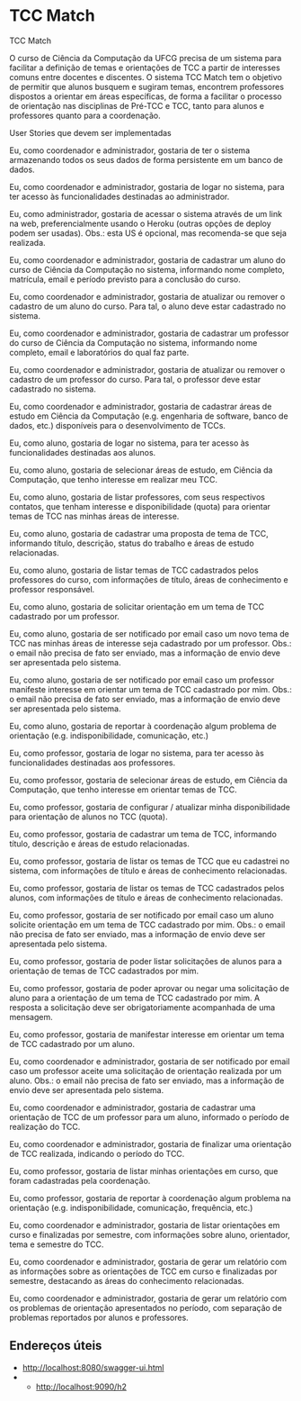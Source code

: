 # TCC Match
TCC Match

O curso de Ciência da Computação da UFCG precisa de um sistema para facilitar a definição de temas e orientações de TCC a partir de interesses comuns entre docentes e discentes. O sistema TCC Match tem o objetivo de permitir que alunos busquem e sugiram temas, encontrem professores dispostos a orientar em áreas específicas, de forma a facilitar o processo de orientação nas disciplinas de Pré-TCC e TCC, tanto para alunos e professores quanto para a coordenação.

User Stories que devem ser implementadas

Eu, como coordenador e administrador, gostaria de ter o sistema armazenando todos os seus dados de forma persistente em um banco de dados.

Eu, como coordenador e administrador, gostaria de logar no sistema, para ter acesso às funcionalidades destinadas ao administrador.

Eu, como administrador, gostaria de acessar o sistema através de um link na web, preferencialmente usando o Heroku (outras opções de deploy podem ser usadas). Obs.: esta US é opcional, mas recomenda-se que seja realizada.

Eu, como coordenador e administrador, gostaria de cadastrar um aluno do curso de Ciência da Computação no sistema, informando nome completo, matrícula, email e período previsto para a conclusão do curso.

Eu, como coordenador e administrador, gostaria de atualizar ou remover o cadastro de um aluno do curso. Para tal, o aluno deve estar cadastrado no sistema.

Eu, como coordenador e administrador, gostaria de cadastrar um professor do curso de Ciência da Computação no sistema, informando nome completo, email e laboratórios do qual faz parte.

Eu, como coordenador e administrador, gostaria de atualizar ou remover o cadastro de um professor do curso. Para tal, o professor deve estar cadastrado no sistema.

Eu, como coordenador e administrador, gostaria de cadastrar áreas de estudo em Ciência da Computação (e.g. engenharia de software, banco de dados, etc.) disponíveis para o desenvolvimento de TCCs.

Eu, como aluno, gostaria de logar no sistema, para ter acesso às funcionalidades destinadas aos alunos.

Eu, como aluno, gostaria de selecionar áreas de estudo, em Ciência da Computação, que tenho interesse em realizar meu TCC.

Eu, como aluno, gostaria de listar professores, com seus respectivos contatos, que tenham interesse e disponibilidade (quota) para orientar temas de TCC nas minhas áreas de interesse.

Eu, como aluno, gostaria de cadastrar uma proposta de tema de TCC, informando título, descrição, status do trabalho e áreas de estudo relacionadas.

Eu, como aluno, gostaria de listar temas de TCC cadastrados pelos professores do curso, com informações de título, áreas de conhecimento e professor responsável.

Eu, como aluno, gostaria de solicitar orientação em um tema de TCC cadastrado por um professor.

Eu, como aluno, gostaria de ser notificado por email caso um novo tema de TCC nas minhas áreas de interesse seja cadastrado por um professor. Obs.: o email não precisa de fato ser enviado, mas a informação de envio deve ser apresentada pelo sistema.

Eu, como aluno, gostaria de ser notificado por email caso um professor manifeste interesse em orientar um tema de TCC cadastrado por mim. Obs.: o email não precisa de fato ser enviado, mas a informação de envio deve ser apresentada pelo sistema.

Eu, como aluno, gostaria de reportar à coordenação algum problema de orientação (e.g. indisponibilidade, comunicação, etc.)

Eu, como professor, gostaria de logar no sistema, para ter acesso às funcionalidades destinadas aos professores.

Eu, como professor, gostaria de selecionar áreas de estudo, em Ciência da Computação, que tenho interesse em orientar temas de TCC.

Eu, como professor, gostaria de configurar / atualizar minha disponibilidade para orientação de alunos no TCC (quota).

Eu, como professor, gostaria de cadastrar um tema de TCC, informando título, descrição e áreas de estudo relacionadas.

Eu, como professor, gostaria de listar os temas de TCC que eu cadastrei no sistema, com informações de título e áreas de conhecimento relacionadas.

Eu, como professor, gostaria de listar os temas de TCC cadastrados pelos alunos, com informações de título e áreas de conhecimento relacionadas.

Eu, como professor, gostaria de ser notificado por email caso um aluno solicite orientação em um tema de TCC cadastrado por mim. Obs.: o email não precisa de fato ser enviado, mas a informação de envio deve ser apresentada pelo sistema.

Eu, como professor, gostaria de poder listar solicitações de alunos para a orientação de temas de TCC cadastrados por mim.

Eu, como professor, gostaria de poder aprovar ou negar uma solicitação de aluno para a orientação de um tema de TCC cadastrado por mim. A resposta a solicitação deve ser obrigatoriamente acompanhada de uma mensagem.

Eu, como professor, gostaria de manifestar interesse em orientar um tema de TCC cadastrado por um aluno.

Eu, como coordenador e administrador, gostaria de ser notificado por email caso um professor aceite uma solicitação de orientação realizada por um aluno. Obs.: o email não precisa de fato ser enviado, mas a informação de envio deve ser apresentada pelo sistema.

Eu, como coordenador e administrador, gostaria de cadastrar uma orientação de TCC de um professor para um aluno, informado o período de realização do TCC.

Eu, como coordenador e administrador, gostaria de finalizar uma orientação de TCC realizada, indicando o período do TCC.

Eu, como professor, gostaria de listar minhas orientações em curso, que foram cadastradas pela coordenação.

Eu, como professor, gostaria de reportar à coordenação algum problema na orientação (e.g. indisponibilidade, comunicação, frequência, etc.)

Eu, como coordenador e administrador, gostaria de listar orientações em curso e finalizadas por semestre, com informações sobre aluno, orientador, tema e semestre do TCC.

Eu, como coordenador e administrador, gostaria de gerar um relatório com as informações sobre as orientações de TCC em curso e finalizadas por semestre, destacando as áreas do conhecimento relacionadas.

Eu, como coordenador e administrador, gostaria de gerar um relatório com os problemas de orientação apresentados no período, com separação de problemas reportados por alunos e professores.

## Endereços úteis

- [http://localhost:8080/swagger-ui.html](http://localhost:9090/swagger-ui.html)
- - [http://localhost:9090/h2](http://localhost:9090/h2)